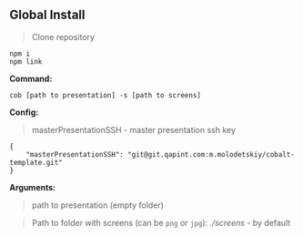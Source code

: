 ## Global Install

> Clone repository

	npm i
	npm link

<b>Command:</b> 

	cob [path to presentation] -s [path to screens]

<b>Config:</b>

> masterPresentationSSH - master presentation ssh key

	{
		"masterPresentationSSH": "git@git.qapint.com:m.molodetskiy/cobalt-template.git"
	}


<b>Arguments:</b>

> path to presentation (empty folder)

> Path to folder with screens (can be `png` or `jpg`): *./screens* - by default